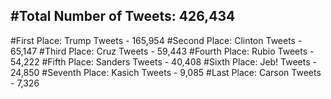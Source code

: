 #Total Number of Tweets: 426,434 
---
#First Place: Trump Tweets - 165,954
#Second Place: Clinton Tweets - 65,147
#Third Place: Cruz Tweets - 59,443
#Fourth Place: Rubio Tweets - 54,222
#Fifth Place: Sanders Tweets - 40,408
#Sixth Place: Jeb! Tweets - 24,850
#Seventh Place: Kasich Tweets - 9,085
#Last Place: Carson Tweets - 7,326
